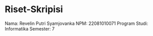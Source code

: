 # Riset-Skripisi
Nama: Revelin Putri Syamjovanka NPM: 22081010071 Program Studi: Informatika Semester: 7

